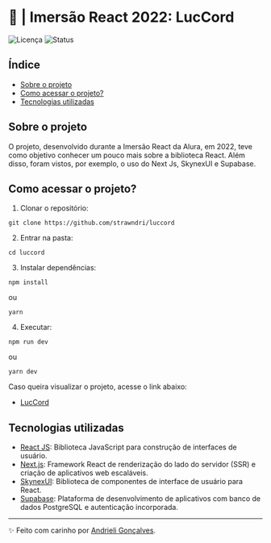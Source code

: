 # 🤿 |  Imersão React 2022: LucCord

![Licença](https://img.shields.io/badge/Licen%C3%A7a-MIT-f5b5ca.svg)
![Status](https://img.shields.io/badge/Status-Concluído-abf285.svg)

## Índice

- [Sobre o projeto](#sobre-o-projeto)
- [Como acessar o projeto?](#como-acessar-o-projeto)
- [Tecnologias utilizadas](#tecnologias-utilizadas)

## Sobre o projeto

O projeto, desenvolvido durante a Imersão React da Alura, em 2022, teve como objetivo conhecer um pouco mais sobre a biblioteca React. Além disso, foram vistos, por exemplo, o uso do Next Js, SkynexUI e Supabase.

## Como acessar o projeto?

1. Clonar o repositório:
  ```
  git clone https://github.com/strawndri/luccord
  ```

2. Entrar na pasta:
  ```
  cd luccord
  ```

3. Instalar dependências:
  ```
  npm install
  ```
ou 
  ```
  yarn
  ```

4. Executar:
  ```
  npm run dev
  ```
ou 
  ```
  yarn dev
  ```

Caso queira visualizar o projeto, acesse o link abaixo:
- [LucCord](https://luccord.vercel.app/)

## Tecnologias utilizadas

- [React JS](https://reactjs.org/): Biblioteca JavaScript para construção de interfaces de usuário.
- [Next.js](https://nextjs.org/): Framework React de renderização do lado do servidor (SSR) e criação de aplicativos web escaláveis.
- [SkynexUI](https://skynexui.dev/): Biblioteca de componentes de interface de usuário para React.
- [Supabase](https://supabase.com/): Plataforma de desenvolvimento de aplicativos com banco de dados PostgreSQL e autenticação incorporada.

---

✨ Feito com carinho por [Andrieli Gonçalves](https://github.com/strawndri).
